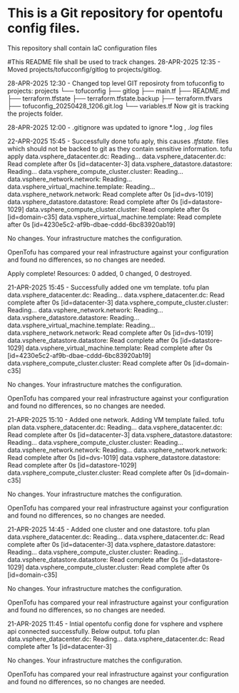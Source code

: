 # This is a Git repository for opentofu config files.
This repository shall contain IaC configuration files

#This README file shall be used to track changes.
28-APR-2025 12:35 - Moved projects/tofucconfig/gitlog to projects/gitlog.

28-APR-2025 12:30 - Changed top level GIT reposiroty from tofuconfig to projects:
projects
    └── tofuconfig
        ├── gitlog
        ├── main.tf
        ├── README.md
        ├── terraform.tfstate
        ├── terraform.tfstate.backup
        ├── terraform.tfvars
        ├── tofuconfig_20250428_1206.git.log
        └── variables.tf
Now git is tracking the projects folder.

28-APR-2025 12:00 - .gitignore was updated to ignore *.log , *.log* files

22-APR-2025 15:45 - Successfully done tofu aply, this causes *.tfstate.* files which should not be backed to git as they contain sensitive information.
tofu apply
data.vsphere_datacenter.dc: Reading...
data.vsphere_datacenter.dc: Read complete after 0s [id=datacenter-3]
data.vsphere_datastore.datastore: Reading...
data.vsphere_compute_cluster.cluster: Reading...
data.vsphere_network.network: Reading...
data.vsphere_virtual_machine.template: Reading...
data.vsphere_network.network: Read complete after 0s [id=dvs-1019]
data.vsphere_datastore.datastore: Read complete after 0s [id=datastore-1029]
data.vsphere_compute_cluster.cluster: Read complete after 0s [id=domain-c35]
data.vsphere_virtual_machine.template: Read complete after 0s [id=4230e5c2-af9b-dbae-cddd-6bc83920ab19]

No changes. Your infrastructure matches the configuration.

OpenTofu has compared your real infrastructure against your configuration and found no differences, so no changes are needed.

Apply complete! Resources: 0 added, 0 changed, 0 destroyed.

21-APR-2025 15:45 - Successfully added one vm template.
tofu plan
data.vsphere_datacenter.dc: Reading...
data.vsphere_datacenter.dc: Read complete after 0s [id=datacenter-3]
data.vsphere_compute_cluster.cluster: Reading...
data.vsphere_network.network: Reading...
data.vsphere_datastore.datastore: Reading...
data.vsphere_virtual_machine.template: Reading...
data.vsphere_network.network: Read complete after 0s [id=dvs-1019]
data.vsphere_datastore.datastore: Read complete after 0s [id=datastore-1029]
data.vsphere_virtual_machine.template: Read complete after 0s [id=4230e5c2-af9b-dbae-cddd-6bc83920ab19]
data.vsphere_compute_cluster.cluster: Read complete after 0s [id=domain-c35]

No changes. Your infrastructure matches the configuration.

OpenTofu has compared your real infrastructure against your configuration and found no differences, so no changes are needed.

21-APR-2025 15:10 - Added one network. Adding VM template failed.
tofu plan
data.vsphere_datacenter.dc: Reading...
data.vsphere_datacenter.dc: Read complete after 0s [id=datacenter-3]
data.vsphere_datastore.datastore: Reading...
data.vsphere_compute_cluster.cluster: Reading...
data.vsphere_network.network: Reading...
data.vsphere_network.network: Read complete after 0s [id=dvs-1019]
data.vsphere_datastore.datastore: Read complete after 0s [id=datastore-1029]
data.vsphere_compute_cluster.cluster: Read complete after 0s [id=domain-c35]

No changes. Your infrastructure matches the configuration.

OpenTofu has compared your real infrastructure against your configuration and found no differences, so no changes are needed.

21-APR-2025 14:45 - Added one cluster and one datastore.
tofu plan
data.vsphere_datacenter.dc: Reading...
data.vsphere_datacenter.dc: Read complete after 0s [id=datacenter-3]
data.vsphere_datastore.datastore: Reading...
data.vsphere_compute_cluster.cluster: Reading...
data.vsphere_datastore.datastore: Read complete after 0s [id=datastore-1029]
data.vsphere_compute_cluster.cluster: Read complete after 0s [id=domain-c35]

No changes. Your infrastructure matches the configuration.

OpenTofu has compared your real infrastructure against your configuration and found no differences, so no changes are needed.

21-APR-2025 11:45 - Intial opentofu config done for vsphere and vsphere api connected successfully. Below output.
 tofu plan
data.vsphere_datacenter.dc: Reading...
data.vsphere_datacenter.dc: Read complete after 1s [id=datacenter-3]

No changes. Your infrastructure matches the configuration.

OpenTofu has compared your real infrastructure against your configuration and found no differences, so no changes are needed.
